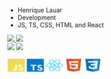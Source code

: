 - Henrique Lauar
- Development
- JS, TS, CSS, HTML and React

<div>
  <a href="https://github.com/henriquelauar">
  <img height="160em" src="https://github-readme-stats.vercel.app/api?username=henriquelauar&show_icons=true&theme=dracula&include_all_commits=true&count_private=true"/>
  <img height="160m" src="https://github-readme-stats.vercel.app/api/top-langs/?username=henriquelauar&layout=compact&langs_count=7&theme=dracula"/>
</div>

<div> 
  <a href="https://www.linkedin.com/in/henrique-lauar-64a308217/" target="_blank"><img src="https://img.shields.io/badge/-LinkedIn-%230077B5?style=for-the-badge&logo=linkedin&logoColor=white" target="_blank"></a> 
  <a href = "mailto:henriquelauar0@gmail.com?subject=Hello%20again"><img src="https://img.shields.io/badge/Gmail-D14836?style=for-the-badge&logo=gmail&logoColor=white" target="_blank"></a>

</div>

</div>
<div style="display: inline_block"><br>
  <img align="center" alt="Henrique-Js" height="30" width="40" src="https://raw.githubusercontent.com/devicons/devicon/master/icons/javascript/javascript-plain.svg">
  <img align="center" alt="Henrique-Ts" height="30" width="40" src="https://raw.githubusercontent.com/devicons/devicon/master/icons/typescript/typescript-plain.svg">
  <img align="center" alt="Henrique-React" height="30" width="40" src="https://raw.githubusercontent.com/devicons/devicon/master/icons/react/react-original.svg">
  <img align="center" alt="Henrique-HTML" height="30" width="40" src="https://raw.githubusercontent.com/devicons/devicon/master/icons/html5/html5-original.svg">
  <img align="center" alt="Henrique-CSS" height="30" width="40" src="https://raw.githubusercontent.com/devicons/devicon/master/icons/css3/css3-original.svg">
</div>
